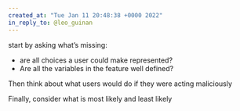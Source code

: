 ```yaml
---
created_at: "Tue Jan 11 20:48:38 +0000 2022"
in_reply_to: @leo_guinan
---
```


start by asking what’s missing:

- are all choices a user could make represented?
- Are all the variables in the feature well defined?

Then think about what users would do if they were acting maliciously

Finally, consider what is most likely and least likely